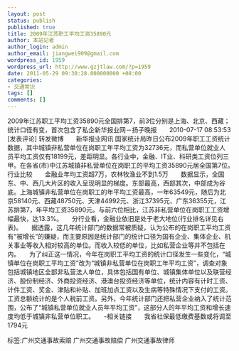 ```yaml
---
layout: post
status: publish
published: true
title: 2009年江苏职工平均工资35890元
author: 本站记者
author_login: admin
author_email: jiangwei909@gmail.com
wordpress_id: 1959
wordpress_url: http://www.gzjtlaw.com/?p=1959
date: 2011-05-29 09:30:28.000000000 +08:00
categories:
- 交通常识
tags: []
comments: []
---
```

2009年江苏职工平均工资35890元全国排第7，前3位分别是上海、北京、西藏；统计口径有变，首次包含了私企新华报业网－扬子晚报　　2010-07-17 08:53:53　 [发表评论] 转发微博　　新华报业网讯 国家统计局昨日公布2009年职工工资统计数据，其中城镇非私营单位在岗职工年平均工资为32736元，而私营单位就业人员平均工资仅有18199元，差距明显。各行业中，金融、IT业、科研类工资位列三甲。在各省(市)中江苏城镇非私营单位在岗职工的平均工资35890元居全国第7位。　　行业比较　　金融业年均工资超7万，农林牧渔业不到1.5万　　数据显示，全国东、中、西几大片区的收入呈现明显的梯度。东部最高，西部其次，中部成为谷底。上海城镇非私营单位在岗职工的年平均工资最高，一年63549元，随后为北京58140元、西藏48750元、天津44992元、浙江37395元、广东36355元，江苏排第7，年平均工资35890元。与前六位相比，江苏非私营单位在岗职工工资增幅最快，达13.3%。　　分行业看，金融业依旧是处于老大地位(行业排名详见右表)。　　据透露，这几年统计部门的数据常被质疑，认为公布的在岗职工平均工资有&ldquo;被增长&rdquo;的嫌疑，而主要原因是统计部门的统计口径为国有企业、集体企业、机关事业等收入相对较高的单位。而收入较低的单位，比如私营企业等并不包括在内。　　为了纠正这一情况，今年在岗职工平均工资的统计口径发生一些变化，&ldquo;城镇单位在岗职工平均工资&rdquo;改为&ldquo;城镇非私营单位在岗职工年平均工资&rdquo;，调查对象包括城镇地区全部非私营法人单位，具体包括国有单位、城镇集体单位以及联营经济、股份制经济、外商投资经济、港澳台投资经济等单位，统计内容有计时工资、计件工资、奖金、津贴和补贴、加班加点工资以及生病等特殊情况下支付的工资。工资总额统计的是个人税前工资。另外，今年统计部门还把私营企业纳入了统计范围，公布了&ldquo;城镇私营单位就业人员年平均工资&rdquo;，这部分人的年平均工资和增长速度均低于城镇非私营单位职工。　　-相关链接　　我省社保最低缴费基数或将调至1794元标签:广州交通事故索赔 广州交通事故赔偿 广州交通事故律师
